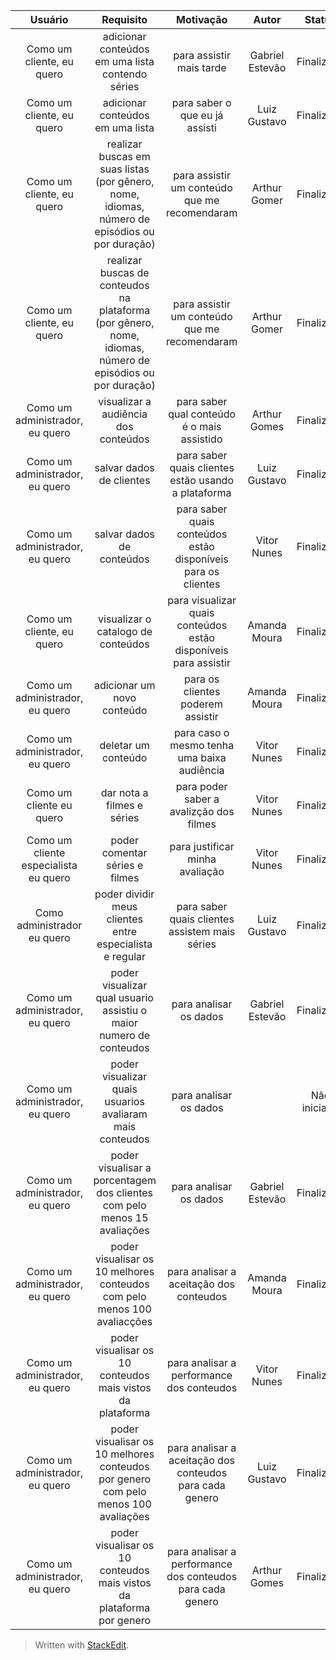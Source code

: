 | Usuário      | Requisito | Motivação     |Autor     |Status     |
| :----:        |    :----:   |          :----: |           :----: |            :----: |
| Como um cliente, eu quero  | adicionar conteúdos em uma lista contendo séries  | para assistir mais tarde    | Gabriel Estevão| Finalizado |
| Como um cliente, eu quero | adicionar conteúdos em uma lista  | para saber o que eu já assisti      | Luiz Gustavo | Finalizado |
| Como um cliente, eu quero  | realizar buscas em suas listas (por gênero, nome, idiomas, número de episódios ou por duração)   | para assistir um conteúdo que me recomendaram    | Arthur Gomer | Finalizado |
| Como um cliente, eu quero  | realizar buscas de conteudos na plataforma (por gênero, nome, idiomas, número de episódios ou por duração)   | para assistir um conteúdo que me recomendaram    | Arthur Gomer | Finalizado |
| Como um administrador, eu quero   |  visualizar a audiência dos conteúdos       | para saber qual conteúdo é o mais assistido      | Arthur Gomes | Finalizado |
| Como um administrador, eu quero      | salvar dados de clientes       | para saber quais clientes estão usando a plataforma    | Luiz Gustavo | Finalizado |
| Como um administrador, eu quero      | salvar dados de conteúdos       | para saber quais conteúdos estão disponíveis para os clientes    | Vitor Nunes | Finalizado |
| Como um cliente, eu quero      | visualizar o catalogo de conteúdos     | para visualizar quais conteúdos estão disponíveis para assistir   | Amanda Moura | Finalizado |
| Como um administrador, eu quero   | adicionar um novo conteúdo        | para os clientes poderem assistir     | Amanda Moura | Finalizado |
| Como um administrador, eu quero      | deletar um conteúdo      | para caso o mesmo tenha uma baixa audiência    | Vitor Nunes | Finalizado |
| Como um cliente eu quero | dar nota a filmes e séries | para poder saber a avalizção dos filmes | Vitor Nunes | Finalizado |
| Como um cliente especialista eu quero | poder comentar séries e filmes | para justificar minha avaliação | Vitor Nunes | Finalizado |
| Como administrador eu quero | poder dividir meus clientes entre especialista e regular | para saber quais clientes assistem mais séries | Luiz Gustavo | Finalizado |
| Como um administrador, eu quero | poder visualizar qual usuario assistiu o maior numero de conteudos | para analisar os dados |Gabriel Estevão | Finalizado |
| Como um administrador, eu quero | poder visualizar quais usuarios avaliaram mais conteudos | para analisar os dados | | Não iniciado |
| Como um administrador, eu quero | poder visualisar a porcentagem dos clientes com pelo menos 15 avaliações | para analisar os dados |Gabriel Estevão | Finalizado |
| Como um administrador, eu quero | poder visualisar os 10 melhores conteudos com pelo menos 100 avaliacções | para analisar a aceitação dos conteudos | Amanda Moura | Finalizado |
| Como um administrador, eu quero | poder visualisar os 10 conteudos mais vistos da plataforma | para analisar a performance dos conteudos | Vitor Nunes | Finalizado |
| Como um administrador, eu quero | poder visualisar os 10 melhores conteudos por genero com pelo menos 100 avaliações | para analisar a aceitação dos conteudos para cada genero | Luiz Gustavo | Finalizado |
| Como um administrador, eu quero | poder visualisar os 10 conteudos mais vistos da plataforma por genero | para analisar a performance dos conteudos para cada genero | Arthur Gomes | Finalizado |

> Written with [StackEdit](https://stackedit.io/).
